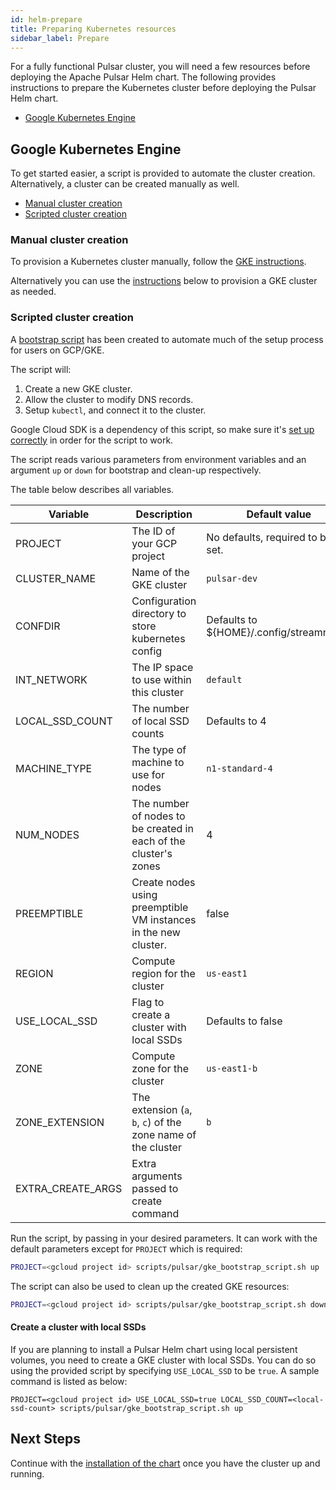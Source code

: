 ```yaml
---
id: helm-prepare
title: Preparing Kubernetes resources
sidebar_label: Prepare
---
```


For a fully functional Pulsar cluster, you will need a few resources before deploying the Apache Pulsar Helm chart. The following provides instructions to prepare the Kubernetes cluster before deploying the Pulsar Helm chart.

- [Google Kubernetes Engine](#google-kubernetes-engine)

## Google Kubernetes Engine

To get started easier, a script is provided to automate the cluster creation. Alternatively, a cluster can be created manually as well.

- [Manual cluster creation](#manual-cluster-creation)
- [Scripted cluster creation](#scripted-cluster-creation)

### Manual cluster creation

To provision a Kubernetes cluster manually, follow the [GKE instructions](https://cloud.google.com/kubernetes-engine/docs/how-to/creating-a-cluster).

Alternatively you can use the [instructions](#scripted-cluster-creation) below to provision a GKE cluster as needed.

### Scripted cluster creation

A [bootstrap script](https://github.com/streamnative/charts/tree/master/scripts/pulsar/gke_bootstrap_script.sh) has been created to automate much of the setup process for users on GCP/GKE.

The script will:

1. Create a new GKE cluster.
2. Allow the cluster to modify DNS records.
3. Setup `kubectl`, and connect it to the cluster.

Google Cloud SDK is a dependency of this script, so make sure it's [set up correctly](helm-tools.md#connect-to-a-gke-cluster) in order for the script to work.

The script reads various parameters from environment variables and an argument `up` or `down` for bootstrap and clean-up respectively.

The table below describes all variables.

| **Variable** | **Description** | **Default value** |
| ------------ | --------------- | ----------------- |
| PROJECT      | The ID of your GCP project | No defaults, required to be set. |
| CLUSTER_NAME | Name of the GKE cluster | `pulsar-dev` |
| CONFDIR | Configuration directory to store kubernetes config | Defaults to ${HOME}/.config/streamnative |
| INT_NETWORK | The IP space to use within this cluster | `default` |
| LOCAL_SSD_COUNT | The number of local SSD counts | Defaults to 4 |
| MACHINE_TYPE | The type of machine to use for nodes | `n1-standard-4` |
| NUM_NODES | The number of nodes to be created in each of the cluster's zones | 4 |
| PREEMPTIBLE | Create nodes using preemptible VM instances in the new cluster. | false |
| REGION | Compute region for the cluster | `us-east1` |
| USE_LOCAL_SSD | Flag to create a cluster with local SSDs | Defaults to false |
| ZONE | Compute zone for the cluster | `us-east1-b` |
| ZONE_EXTENSION | The extension (`a`, `b`, `c`) of the zone name of the cluster | `b` |
| EXTRA_CREATE_ARGS | Extra arguments passed to create command | |

Run the script, by passing in your desired parameters. It can work with the default parameters except for `PROJECT` which is required:

```bash
PROJECT=<gcloud project id> scripts/pulsar/gke_bootstrap_script.sh up
```

The script can also be used to clean up the created GKE resources:

```bash
PROJECT=<gcloud project id> scripts/pulsar/gke_bootstrap_script.sh down
```

#### Create a cluster with local SSDs

If you are planning to install a Pulsar Helm chart using local persistent volumes, you need to create a GKE cluster with local SSDs. You can do so using the provided script by specifying `USE_LOCAL_SSD` to be `true`. A sample command is listed as below:

```
PROJECT=<gcloud project id> USE_LOCAL_SSD=true LOCAL_SSD_COUNT=<local-ssd-count> scripts/pulsar/gke_bootstrap_script.sh up
```
## Next Steps

Continue with the [installation of the chart](helm-deploy.md) once you have the cluster up and running.
